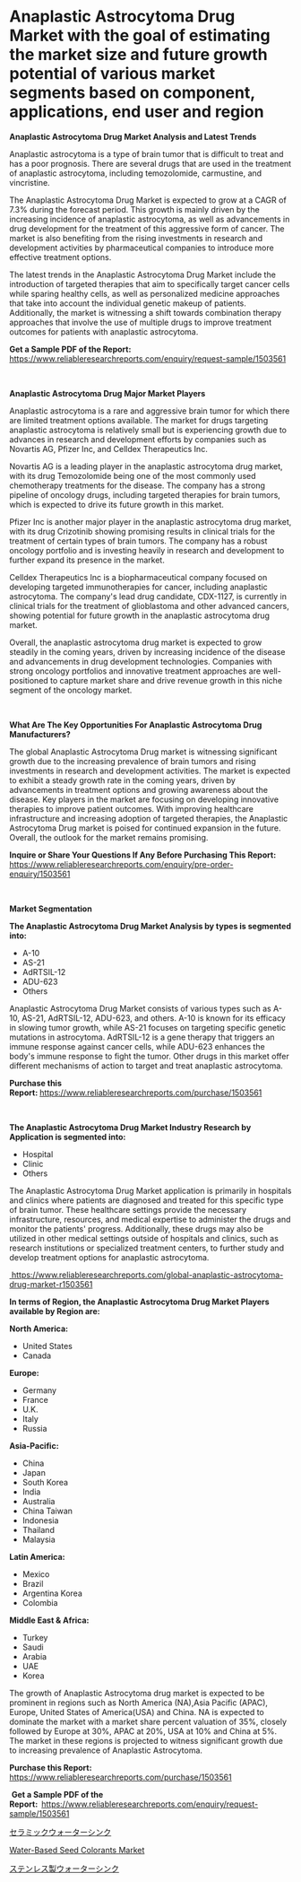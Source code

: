 <p><h1>Anaplastic Astrocytoma Drug Market with the goal of estimating the market size and future growth potential of various market segments based on component, applications, end user and region</h1></p><p><strong>Anaplastic Astrocytoma Drug Market Analysis and Latest Trends</strong></p>
<p><p>Anaplastic astrocytoma is a type of brain tumor that is difficult to treat and has a poor prognosis. There are several drugs that are used in the treatment of anaplastic astrocytoma, including temozolomide, carmustine, and vincristine.</p><p>The Anaplastic Astrocytoma Drug Market is expected to grow at a CAGR of 7.3% during the forecast period. This growth is mainly driven by the increasing incidence of anaplastic astrocytoma, as well as advancements in drug development for the treatment of this aggressive form of cancer. The market is also benefiting from the rising investments in research and development activities by pharmaceutical companies to introduce more effective treatment options.</p><p>The latest trends in the Anaplastic Astrocytoma Drug Market include the introduction of targeted therapies that aim to specifically target cancer cells while sparing healthy cells, as well as personalized medicine approaches that take into account the individual genetic makeup of patients. Additionally, the market is witnessing a shift towards combination therapy approaches that involve the use of multiple drugs to improve treatment outcomes for patients with anaplastic astrocytoma.</p></p>
<p><strong>Get a Sample PDF of the Report:&nbsp;</strong> <a href="https://www.reliableresearchreports.com/enquiry/request-sample/1503561">https://www.reliableresearchreports.com/enquiry/request-sample/1503561</a></p>
<p>&nbsp;</p>
<p><strong>Anaplastic Astrocytoma Drug Major Market Players</strong></p>
<p><p>Anaplastic astrocytoma is a rare and aggressive brain tumor for which there are limited treatment options available. The market for drugs targeting anaplastic astrocytoma is relatively small but is experiencing growth due to advances in research and development efforts by companies such as Novartis AG, Pfizer Inc, and Celldex Therapeutics Inc.</p><p>Novartis AG is a leading player in the anaplastic astrocytoma drug market, with its drug Temozolomide being one of the most commonly used chemotherapy treatments for the disease. The company has a strong pipeline of oncology drugs, including targeted therapies for brain tumors, which is expected to drive its future growth in this market.</p><p>Pfizer Inc is another major player in the anaplastic astrocytoma drug market, with its drug Crizotinib showing promising results in clinical trials for the treatment of certain types of brain tumors. The company has a robust oncology portfolio and is investing heavily in research and development to further expand its presence in the market.</p><p>Celldex Therapeutics Inc is a biopharmaceutical company focused on developing targeted immunotherapies for cancer, including anaplastic astrocytoma. The company's lead drug candidate, CDX-1127, is currently in clinical trials for the treatment of glioblastoma and other advanced cancers, showing potential for future growth in the anaplastic astrocytoma drug market.</p><p>Overall, the anaplastic astrocytoma drug market is expected to grow steadily in the coming years, driven by increasing incidence of the disease and advancements in drug development technologies. Companies with strong oncology portfolios and innovative treatment approaches are well-positioned to capture market share and drive revenue growth in this niche segment of the oncology market.</p></p>
<p>&nbsp;</p>
<p><strong>What Are The Key Opportunities For Anaplastic Astrocytoma Drug Manufacturers?</strong></p>
<p><p>The global Anaplastic Astrocytoma Drug market is witnessing significant growth due to the increasing prevalence of brain tumors and rising investments in research and development activities. The market is expected to exhibit a steady growth rate in the coming years, driven by advancements in treatment options and growing awareness about the disease. Key players in the market are focusing on developing innovative therapies to improve patient outcomes. With improving healthcare infrastructure and increasing adoption of targeted therapies, the Anaplastic Astrocytoma Drug market is poised for continued expansion in the future. Overall, the outlook for the market remains promising.</p></p>
<p><strong>Inquire or Share Your Questions If Any Before Purchasing This Report:</strong> <a href="https://www.reliableresearchreports.com/enquiry/pre-order-enquiry/1503561">https://www.reliableresearchreports.com/enquiry/pre-order-enquiry/1503561</a></p>
<p>&nbsp;</p>
<p><strong>Market Segmentation</strong></p>
<p><strong>The Anaplastic Astrocytoma Drug Market Analysis by types is segmented into:</strong></p>
<p><ul><li>A-10</li><li>AS-21</li><li>AdRTSIL-12</li><li>ADU-623</li><li>Others</li></ul></p>
<p><p>Anaplastic Astrocytoma Drug Market consists of various types such as A-10, AS-21, AdRTSIL-12, ADU-623, and others. A-10 is known for its efficacy in slowing tumor growth, while AS-21 focuses on targeting specific genetic mutations in astrocytoma. AdRTSIL-12 is a gene therapy that triggers an immune response against cancer cells, while ADU-623 enhances the body's immune response to fight the tumor. Other drugs in this market offer different mechanisms of action to target and treat anaplastic astrocytoma.</p></p>
<p><strong>Purchase this Report:&nbsp;</strong><a href="https://www.reliableresearchreports.com/purchase/1503561">https://www.reliableresearchreports.com/purchase/1503561</a></p>
<p>&nbsp;</p>
<p><strong>The Anaplastic Astrocytoma Drug Market Industry Research by Application is segmented into:</strong></p>
<p><ul><li>Hospital</li><li>Clinic</li><li>Others</li></ul></p>
<p><p>The Anaplastic Astrocytoma Drug Market application is primarily in hospitals and clinics where patients are diagnosed and treated for this specific type of brain tumor. These healthcare settings provide the necessary infrastructure, resources, and medical expertise to administer the drugs and monitor the patients' progress. Additionally, these drugs may also be utilized in other medical settings outside of hospitals and clinics, such as research institutions or specialized treatment centers, to further study and develop treatment options for anaplastic astrocytoma.</p></p>
<p><a href="https://www.reliableresearchreports.com/global-anaplastic-astrocytoma-drug-market-r1503561">&nbsp;https://www.reliableresearchreports.com/global-anaplastic-astrocytoma-drug-market-r1503561</a></p>
<p><strong>In terms of Region, the Anaplastic Astrocytoma Drug Market Players available by Region are:</strong></p>
<p>
    <p> <strong> North America: </strong>
        <ul>
            <li>United States</li>
            <li>Canada</li>
        </ul>
        </p> 
    <p> <strong> Europe: </strong>
        <ul>
            <li>Germany</li>
            <li>France</li>
            <li>U.K.</li>
            <li>Italy</li>
            <li>Russia</li>
        </ul>
        </p> 
    <p> <strong> Asia-Pacific: </strong>
        <ul>
            <li>China</li>
            <li>Japan</li>
            <li>South Korea</li>
            <li>India</li>
            <li>Australia</li>
            <li>China Taiwan</li>
            <li>Indonesia</li>
            <li>Thailand</li>
            <li>Malaysia</li>
        </ul>
        </p> 
    <p> <strong> Latin America: </strong>
        <ul>
            <li>Mexico</li>
            <li>Brazil</li>
            <li>Argentina Korea</li>
            <li>Colombia</li>
        </ul>
        </p> 
    <p> <strong> Middle East & Africa: </strong>
        <ul>
            <li>Turkey</li>
            <li>Saudi</li>
            <li>Arabia</li>
            <li>UAE</li>
            <li>Korea</li>
        </ul>
    </p>
    </p>
<p><p>The growth of Anaplastic Astrocytoma drug market is expected to be prominent in regions such as North America (NA),Asia Pacific (APAC), Europe, United States of America(USA) and China. NA is expected to dominate the market with a market share percent valuation of 35%, closely followed by Europe at 30%, APAC at 20%, USA at 10% and China at 5%. The market in these regions is projected to witness significant growth due to increasing prevalence of Anaplastic Astrocytoma.</p></p>
<p><strong>Purchase this Report: </strong><a href="https://www.reliableresearchreports.com/purchase/1503561">https://www.reliableresearchreports.com/purchase/1503561</a></p>
<p>&nbsp;<strong>Get a Sample PDF of the Report:&nbsp;&nbsp;</strong><a href="https://www.reliableresearchreports.com/enquiry/request-sample/1503561">https://www.reliableresearchreports.com/enquiry/request-sample/1503561</a></p>
<p><strong></strong></p>
<p><p><a href="https://github.com/KaydenJohns1964/Market-Research-Report-List-1/blob/main/392612094932.md">セラミックウォーターシンク</a></p><p><a href="https://github.com/joannesouthgate/Market-Research-Report-List-3/blob/main/water-based-seed-colorants-market.md">Water-Based Seed Colorants Market</a></p><p><a href="https://github.com/marbadji/Market-Research-Report-List-1/blob/main/665985194931.md">ステンレス製ウォーターシンク</a></p></p>
